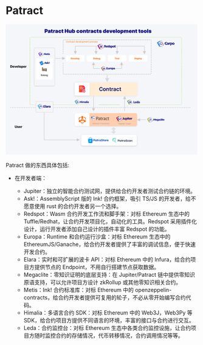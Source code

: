 # Patract

![overview](./imgs/overview.jpg)

Patract 做的东西具体包括:

* 在开发者端：

    * Jupiter：独立的智能合约测试网，提供给合约开发者测试合约链的环境。
    * Ask!：AssemblyScript 版的 Ink! 合约框架，吸引 TS/JS 的开发者，给不愿意使用 rust 的合约开发者另一个选择。
    * Redspot：Wasm 合约开发工作流和脚手架：对标 Ethereum 生态中的 Tuffle/Redhat，让合约开发项目化，自动化的工具。Redspot 采用插件化设计，运行开发者添加自己设计的插件丰富 Redspot 的功能。
    * Europa：Runtime 和合约运行沙盒：对标 Ethereum 生态中的 EthereumJS/Ganache，给合约开发者提供了丰富的调试信息，便于快速开发合约。
    * Elara：实时和可扩展的波卡 API：对标 Ethereum 中的 Infura，给合约项目方提供节点的 Endpoint，不用自行搭建节点获取数据。
    * Megaclite：零知识证明的底层支持：在 Jupiter/Patract 链中提供零知识原语支持，可以允许项目方设计 zkRollup 或其他零知识相关合约。
    * Metis：Ink! 合约标准库：对标 Ethereum 中的 openzeppelin-contracts，给合约开发者提供可复用的轮子，不必从零开始编写合约代码。
    * Himalia：多语言合约 SDK：对标 Ethereum 中的 Web3J，Web3Py 等 SDK，给合约项目方提供不同语言的环境，丰富的接口与合约进行交互。
    * Leda：合约监控台：对标 Ethereum 生态中各类合约监控设施，让合约项目方随时监控合约的存储情况，代币转移情况，合约调用情况等等。
